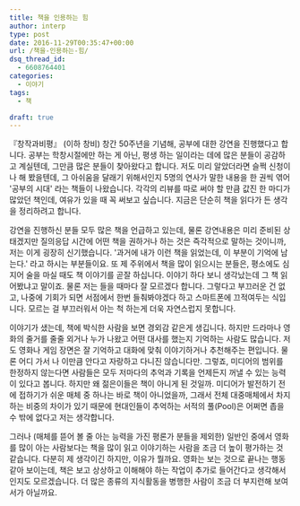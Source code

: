 ```yaml
---
title: 책을 인용하는 힘
author: interp
type: post
date: 2016-11-29T00:35:47+00:00
url: /책을-인용하는-힘/
dsq_thread_id:
  - 6608764401
categories:
  - 이야기
tags:
  - 책

draft: true
---
```

『창작과비평』 (이하 창비) 창간 50주년을 기념해, 공부에 대한 강연을 진행했다고 합니다. 공부는 학창시절에만 하는 게 아닌, 평생 하는 일이라는 데에 많은 분들이 공감하고 계실텐데, 그만큼 많은 분들이 찾아왔다고 합니다. 저도 미리 알았더라면 슬쩍 신청이나 해 봤을텐데, 그 아쉬움을 달래기 위해서인지 5명의 연사가 말한 내용을 한 권씩 엮어 '공부의 시대' 라는 책들이 나왔습니다. 각각의 리뷰를 따로 써야 할 만큼 값진 한 마디가 많았던 책인데, 여유가 있을 때 꼭 써보고 싶습니다. 지금은 단순히 책을 읽다가 든 생각을 정리하려고 합니다.

강연을 진행하신 분들 모두 많은 책을 언급하고 있는데, 물론 강연내용은 미리 준비된 상태겠지만 질의응답 시간에 어떤 책을 권하거나 하는 것은 즉각적으로 말하는 것이니까, 저는 이게 굉장히 신기했습니다. '과거에 내가 이런 책을 읽었는데, 이 부분이 기억에 남는다.' 라고 하시는 부분들이요. 또 제 주위에서 책을 많이 읽으시는 분들은, 평소에도 심지어 술을 마실 때도 책 이야기를 곧잘 하십니다. 이야기 하다 보니 생각났는데 그 책 읽어봤냐고 말이죠. 물론 저는 들을 때마다 잘 모르겠다 합니다. 그렇다고 부끄러운 건 없고, 나중에 기회가 되면 서점에서 한번 들춰봐야겠다 하고 스마트폰에 끄적여두는 식입니다. 모르는 걸 부끄러워서 아는 척 하는게 더욱 자연스럽지 못합니다.

이야기가 샜는데, 책에 박식한 사람을 보면 경외감 같은게 생깁니다. 하지만 드라마나 영화의 줄거를 줄줄 외거나 누가 나왔고 어떤 대사를 했는지 기억하는 사람도 많습니다. 저도 영화나 게임 장면은 잘 기억하고 대화에 맞춰 이야기하거나 추천해주는 편입니다. 물론 어디 가서 나 이만큼 안다고 자랑하고 다니진 않습니다만. 그렇죠, 미디어의 범위를 한정하지 않는다면 사람들은 모두 저마다의 추억과 기록을 언제든지 꺼낼 수 있는 능력이 있다고 봅니다. 하지만 왜 젊은이들은 책이 아니게 된 것일까. 미디어가 발전하기 전에 접하기가 쉬운 매체 중 하나는 바로 책이 아니었을까, 그래서 전체 대중매체에서 차지하는 비중의 차이가 있기 때문에 현대인들이 추억하는 서적의 풀(Pool)은 어쩌면 좁을 수 밖에 없다고 저는 생각합니다.

그러나 (매체를 뜯어 볼 줄 아는 능력을 가진 평론가 분들을 제외한) 일반인 중에서 영화를 많이 아는 사람보다는 책을 많이 읽고 이야기하는 사람을 조금 더 높이 평가하는 것 같습니다. 다분히 제 생각이긴 하지만, 이유가 뭘까요. 영화는 보는 것으로 끝나는 행동 같아 보이는데, 책은 보고 상상하고 이해해야 하는 작업이 추가로 들어간다고 생각해서인지도 모르겠습니다. 더 많은 종류의 지식활동을 병행한 사람이 조금 더 부지런해 보여서가 아닐까요.
